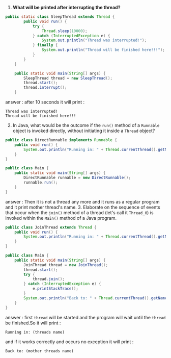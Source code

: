 1. **What will be printed after interrupting the thread?**

```java
public static class SleepThread extends Thread {
        public void run() {
            try {
                Thread.sleep(10000);
            } catch (InterruptedException e) {
                System.out.println("Thread was interrupted!");
            } finally {
                System.out.println("Thread will be finished here!!!");
            }
        }
    }

    public static void main(String[] args) {
        SleepThread thread = new SleepThread();
        thread.start();
        thread.interrupt();
    }
```
answer : after 10 seconds it will print : 
```
Thread was interrupted!
Thread will be finished here!!!
```
2. In Java, what would be the outcome if the `run()` method of a `Runnable` object is invoked directly, without initiating it inside a `Thread` object?
```java
public class DirectRunnable implements Runnable {
    public void run() {
        System.out.println("Running in: " + Thread.currentThread().getName());
    }
}

public class Main {
    public static void main(String[] args) {
        DirectRunnable runnable = new DirectRunnable();
        runnable.run();
    }
}
```
answer : Then it is not a thread any more and it runs as a regular program and it print mother thread's name.
3. Elaborate on the sequence of events that occur when the `join()` method of a thread (let's call it `Thread_0`) is invoked within the `Main()` method of a Java program.
```java
public class JoinThread extends Thread {
    public void run() {
        System.out.println("Running in: " + Thread.currentThread().getName());
    }
}

public class Main {
    public static void main(String[] args) {
        JoinThread thread = new JoinThread();
        thread.start();
        try {
            thread.join();
        } catch (InterruptedException e) {
            e.printStackTrace();
        }
        System.out.println("Back to: " + Thread.currentThread().getName());
    }
}
```
answer : first `thread` will be started and the program will wait until the `thread` be finished.So it will print :
```
Running in: (threads name)
```
and if it works correctly and occurs no exception it will print : 
```
Back to: (mother threads name)
```
